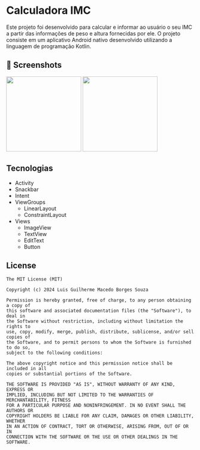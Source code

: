 # Calculadora IMC
Este projeto foi desenvolvido para calcular e informar ao usuário o seu IMC a partir das informações de peso e altura fornecidas por ele. 
O projeto consiste em um aplicativo Android nativo desenvolvido utilizando a linguagem de programação Kotlin.

## :camera_flash: Screenshots
<!-- You can add more screenshots here if you like -->
<img src="https://github.com/user-attachments/assets/9a24d8f0-9597-4420-ac05-248ac30bf183" width=200/> <img src="https://github.com/user-attachments/assets/e77c3082-17af-4ba0-8786-0f8a950a5a03" width=200/> 



## Tecnologias
- Activity
- Snackbar
- Intent
- ViewGroups
  - LinearLayout
  - ConstraintLayout
- Views
  - ImageView
  - TextView
  - EditText
  - Button






## License
```
The MIT License (MIT)

Copyright (c) 2024 Luis Guilherme Macedo Borges Souza

Permission is hereby granted, free of charge, to any person obtaining a copy of
this software and associated documentation files (the "Software"), to deal in
the Software without restriction, including without limitation the rights to
use, copy, modify, merge, publish, distribute, sublicense, and/or sell copies of
the Software, and to permit persons to whom the Software is furnished to do so,
subject to the following conditions:

The above copyright notice and this permission notice shall be included in all
copies or substantial portions of the Software.

THE SOFTWARE IS PROVIDED "AS IS", WITHOUT WARRANTY OF ANY KIND, EXPRESS OR
IMPLIED, INCLUDING BUT NOT LIMITED TO THE WARRANTIES OF MERCHANTABILITY, FITNESS
FOR A PARTICULAR PURPOSE AND NONINFRINGEMENT. IN NO EVENT SHALL THE AUTHORS OR
COPYRIGHT HOLDERS BE LIABLE FOR ANY CLAIM, DAMAGES OR OTHER LIABILITY, WHETHER
IN AN ACTION OF CONTRACT, TORT OR OTHERWISE, ARISING FROM, OUT OF OR IN
CONNECTION WITH THE SOFTWARE OR THE USE OR OTHER DEALINGS IN THE SOFTWARE.
```
